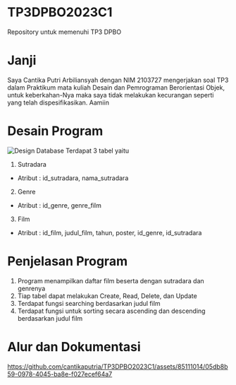 # TP3DPBO2023C1
Repository untuk memenuhi TP3 DPBO

# Janji
Saya Cantika Putri Arbiliansyah dengan NIM 2103727 mengerjakan soal TP3 dalam Praktikum mata kuliah Desain dan Pemrograman Berorientasi Objek, untuk keberkahan-Nya maka saya tidak melakukan kecurangan seperti yang telah dispesifikasikan. Aamiin

# Desain Program
![Design Database](https://github.com/cantikaputria/TP3DPBO2023C1/assets/85111014/05a32d15-65bf-4055-b59f-eb382eebae05)
Terdapat 3 tabel yaitu
1. Sutradara 
  - Atribut : id_sutradara, nama_sutradara
2. Genre
  - Atribut : id_genre, genre_film
3. Film
  - Atribut : id_film, judul_film, tahun, poster, id_genre, id_sutradara

# Penjelasan Program
1. Program menampilkan daftar film beserta dengan sutradara dan genrenya
2. Tiap tabel dapat melakukan Create, Read, Delete, dan Update
3. Terdapat fungsi searching berdasarkan judul film
4. Terdapat fungsi untuk sorting secara ascending dan descending berdasarkan judul film

# Alur dan Dokumentasi
https://github.com/cantikaputria/TP3DPBO2023C1/assets/85111014/05db8b59-0978-4045-ba8e-f027ecef64a7
